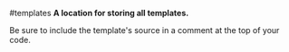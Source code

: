#templates
__A location for storing all templates.__

Be sure to include the template's source in a comment at the top of your code.
